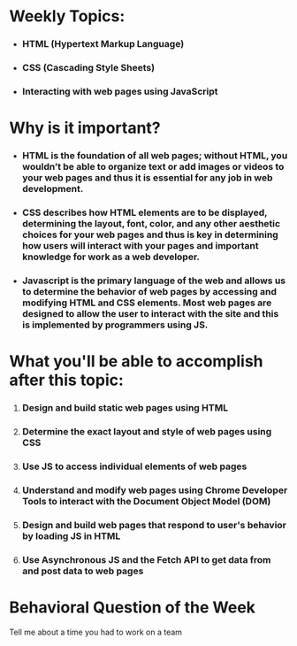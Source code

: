 # Weekly Topics:
- ### HTML (Hypertext Markup Language)   
- ### CSS (Cascading Style Sheets)
- ### Interacting with web pages using JavaScript

# Why is it important?
- ### HTML is the foundation of all web pages; without HTML, you wouldn’t be able to organize text or add images or videos to your web pages and thus it is essential for any job in web development. 
- ### CSS describes how HTML elements are to be displayed, determining the layout, font, color, and any other aesthetic choices for your web pages and thus is key in determining how users will interact with your pages and important knowledge for work as a web developer. 
- ### Javascript is the primary language of the web and allows us to determine the behavior of web pages by accessing and modifying HTML and CSS elements. Most web pages are designed to allow the user to interact with the site and this is implemented by programmers using JS. 

# What you'll be able to accomplish after this topic:
1. ### Design and build static web pages using HTML
2. ### Determine the exact layout and style of web pages using CSS 
3. ### Use JS to access individual elements of web pages
4. ### Understand and modify web pages using Chrome Developer Tools to interact with the Document Object Model (DOM)
5. ### Design and build web pages that respond to user's behavior by loading JS in HTML
6. ### Use Asynchronous JS and the Fetch API to get data from and post data to web pages

# Behavioral Question of the Week
Tell me about a time you had to work on a team